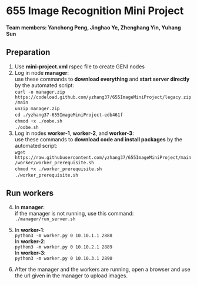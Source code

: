 # 655 Image Recognition Mini Project
#### Team members: Yanchong Peng, Jinghao Ye, Zhenghang Yin, Yuhang Sun   
## Preparation
1. Use **mini-project.xml** rspec file to create GENI nodes    
2. Log in node **manager**:    
	use these commands to **download everything** and **start server directly** by the automated script:    
		`curl -o manager.zip https://codeload.github.com/yzhang37/655ImageMiniProject/legacy.zip/main`    
		`unzip manager.zip`    
		`cd ./yzhang37-655ImageMiniProject-edb461f`    
		`chmod +x ./oobe.sh`    
		`./oobe.sh`    
3. Log in nodes **worker-1**, **worker-2**, and **worker-3**:   
		use these commands to **download code and install packages** by the automated script:    
		`wget https://raw.githubusercontent.com/yzhang37/655ImageMiniProject/main/worker/worker_prerequisite.sh`    
		`chmod +x ./worker_prerequisite.sh`    
		`./worker_prerequisite.sh`    



## Run workers    	
4. In **manager**:    
	if the manager is not running, use this command:    
	`./manager/run_server.sh`    
5. In **worker-1**:    
	`python3 -m worker.py 0 10.10.1.1 2888`	    
   In **worker-2**:    
	`python3 -m worker.py 0 10.10.2.1 2889`	    
   In **worker-3**:    
	`python3 -m worker.py 0 10.10.3.1 2890`	    

6. After the manager and the workers are running, open a browser and use the url given in the manager to upload images.    
